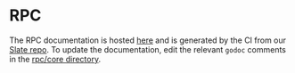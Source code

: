 # RPC

The RPC documentation is hosted [here](https://tendermint.github.io/slate) and is generated by the CI from our [Slate repo](https://github.com/tendermint/slate). To update the documentation, edit the relevant `godoc` comments in the [rpc/core directory](https://github.com/tendermint/tendermint/tree/develop/rpc/core).
